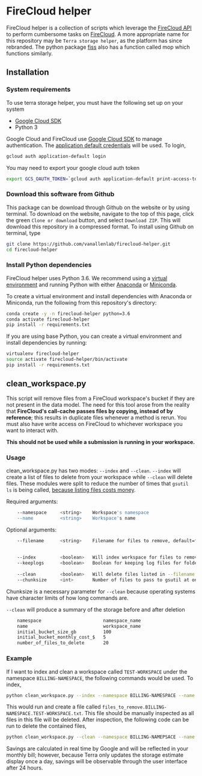 # FireCloud helper
FireCloud helper is a collection of scripts which leverage the [FireCloud API](https://api.firecloud.org) to perform cumbersome tasks on [FireCloud](firecloud.org). A more appropriate name for this repository may be `Terra storage helper`, as the platform has since rebranded. The python package [fiss](https://github.com/broadinstitute/fiss) also has a function called mop which functions similarly.

## Installation

### System requirements
To use terra storage helper, you must have the following set up on your system
- [Google Cloud SDK](https://cloud.google.com/sdk/)
- Python 3

Google Cloud and FireCloud use [Google Cloud SDK](https://cloud.google.com/sdk/) to manage authentication. The [application default credentials](https://cloud.google.com/sdk/gcloud/reference/auth/application-default/login) will be used. To login,
```bash
gcloud auth application-default login
```

You may need to export your google cloud auth token
```bash
export GCS_OAUTH_TOKEN=`gcloud auth application-default print-access-token`
```

### Download this software from Github
This package can be download through Github on the website or by using terminal. To download on the website, navigate to the top of this page, click the green `Clone or download` button, and select `Download ZIP`. This will download this repository in a compressed format. To install using Github on terminal, type 

```bash
git clone https://github.com/vanallenlab/firecloud-helper.git
cd firecloud-helper
```

### Install Python dependencies
FireCloud helper uses Python 3.6. We recommend using a [virtual environment](https://docs.python.org/3/tutorial/venv.html) and running Python with either [Anaconda](https://www.anaconda.com/download/) or  [Miniconda](https://conda.io/miniconda.html). 

To create a virtual environment and install dependencies with Anaconda or Miniconda, run the following from this repository's directory:
```bash
conda create -y -n firecloud-helper python=3.6
conda activate firecloud-helper
pip install -r requirements.txt
```

If you are using base Python, you can create a virtual environment and install dependencies by running:
```bash
virtualenv firecloud-helper
source activate firecloud-helper/bin/activate
pip install -r requirements.txt
```

## clean_workspace.py
This script will remove files from a FireCloud workspace's bucket if they are not present in the data model. The need for this tool arose from the reality that **FireCloud's call-cache passes files by copying, instead of by reference**; this results in duplicate files whenever a method is rerun. You must also have write access on FireCloud to whichever workspace you want to interact with.

**This should not be used while a submission is running in your workspace.**

### Usage
clean_workspace.py has two modes: `--index` and `--clean`. `--index` will create a list of files to delete from your workspace while `--clean` will delete files. These modules were split to reduce the number of times that `gsutil ls` is being called, [because listing files costs money](https://github.com/vanallenlab/firecloud_helper/issues/2).

Required arguments:
```bash
    --namespace     <string>    Workspace's namespace
    --name          <string>    Workspace's name
```
Optional arguments:
```bash
    --filename      <string>    Filename for files to remove, default=files_to_remove.(namespace).(name).txt
    
    
    --index         <boolean>   Will index workspace for files to remove, write to --filename
    --keeplogs      <boolean>   Boolean for keeping log files for folders not in data model
    
    --clean         <boolean>   Will delete files listed in --filename
    --chunksize     <int>       Number of files to pass to gsutil at once for parallel deletion, default=500
```
Chunksize is a necessary parameter for `--clean` because operating systems have character limits of how long commands are.

`--clean` will produce a summary of the storage before and after deletion
```bash
    namespace                       namespace_name
    name                            workspace_name
    initial_bucket_size_gb          100
    initial_bucket_monthly_cost_$   5
    number_of_files_to_delete       20
```

### Example 
If I want to index and clean a workspace called `TEST-WORKSPACE` under the namespace `BILLING-NAMESPACE`, the following commands would be used. To index,
```bash
python clean_workspace.py --index --namespace BILLING-NAMESPACE --name TEST-WORKSPACE
```

This would run and create a file called `files_to_remove.BILLING-NAMESPACE.TEST-WORKSPACE.txt`. This file should be manually inspected as all files in this file will be deleted. After inspection, the following code can be run to delete the contained files,
```bash
python clean_workspace.py --clean --namespace BILLING-NAMEPSACE --name TEST-WORKSPACE
```

Savings are calculated in real time by Google and will be reflected in your monthly bill; however, because Terra only updates the storage estimate display once a day, savings will be observable through the user interface after 24 hours.  

